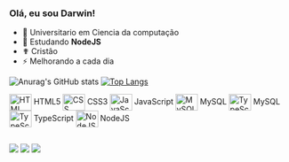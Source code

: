 ### Olá, eu sou Darwin!

- 🔭 Universitario em Ciencia da computação
- 🌱 Estudando **NodeJS**
-  ✟  Cristão
- ⚡ Melhorando a cada dia

![Anurag's GitHub stats](https://github-readme-stats.vercel.app/api?username=DarwinGAZ&show_icons=true&theme=dark&rank_icon=github)
[![Top Langs](https://github-readme-stats.vercel.app/api/top-langs/?username=DarwinGAZ&theme=dark)](https://github.com/DarwinGAZ/github-readme-stats)


<div>
    <img align="center" alt="HTML" height="30" width="40" src="https://cdn.jsdelivr.net/gh/devicons/devicon@latest/icons/html5/html5-original.svg" />
  <span>HTML5</span>
    
 <img align="center" alt="CSS" height="30" width="40" src="https://cdn.jsdelivr.net/gh/devicons/devicon@latest/icons/css3/css3-original.svg" />
  <span>CSS3</span>
    
  <img align="center" alt="JavaScript" height="30" width="40" src="https://cdn.jsdelivr.net/gh/devicons/devicon@latest/icons/javascript/javascript-plain.svg" />
  <span>JavaScript</span>
  
  <img align="center" alt="MySQL" height="30" width="40" src="https://cdn.jsdelivr.net/gh/devicons/devicon@latest/icons/mysql/mysql-original.svg" />
  <span>MySQL</span>


  <img align="center" alt="TypeScript" height="30" width="40" src="https://cdn.jsdelivr.net/gh/devicons/devicon@latest/icons/mysql/mysql-original.svg" />
  <span>MySQL</span>

  <img align="center" alt="TypeScript" height="30" width="40" src="https://cdn.jsdelivr.net/gh/devicons/devicon@latest/icons/typescript/typescript-original.svg" />
  <span>TypeScript</span>

  <img align="center" alt="NodeJS" height="30" width="40" src="[https://cdn.jsdelivr.net/gh/devicons/devicon@latest/icons/typescript/typescript-original.svg](https://cdn.jsdelivr.net/gh/devicons/devicon@latest/icons/nodejs/nodejs-original-wordmark.svg)" />
  <span>NodeJS</span>


</div>


##

<div>
  <a href="https://instagram.com/darwingazgtr" target="_blank" ><img src="https://img.shields.io/badge/-Instagram-%23E4405F?style=for-the-badge&logo=instagram&logoColor=white" target="_blank"></a>
  <a href="https://discord.gg/hqdvz8dkzM" target="_blank"><img src="https://img.shields.io/badge/Discord-7289DA?style=for-the-badge&logo=discord&logoColor=white" target="_blank"></a> 
  <a href = "mailto:darwin.g.a.f@hotmail.com"><img src="https://img.shields.io/badge/-Gmail-%23333?style=for-the-badge&logo=gmail&logoColor=white" target="_blank"></a>
</div>
